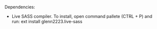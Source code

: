 Dependencies:
- Live SASS compiler. To install, open command pallete (CTRL + P) and run: ext install glenn2223.live-sass